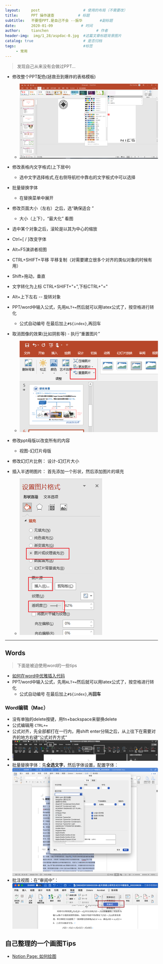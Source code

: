 ```yaml
---
layout:     post                    # 使用的布局（不需要改）
title:      PPT 操作速查           # 标题 
subtitle:   不要怪PPT.是自己不会 --振华        #副标题
date:       2020-01-09             # 时间
author:     tianchen                      # 作者
header-img:  img/1_28/aspdac-0.jpg  #这篇文章标题背景图片  
catalog: true                       # 是否归档
tags:                               #标签
     - 常用
---
```


> 发现自己从来没有会做过PPT...

* 修改整个PPT配色(拯救丑到爆炸的表格模板)
	* ![](https://github.com/A-suozhang/MyPicBed/raw/master/img/20200109114658.png)
* 修改表格内文字格式(上下居中)
	* 选中文字选择格式,在右侧导航栏中靠右的文字板式中可以选择
* 批量替换字体
	* 在替换菜单中展开
* 修改页面大小（左右）之后，选“确保适合	”
  * 大小（上下），“最大化” 看图
* 选中某个对象之后，滚轮是以其为中心的缩放
* Ctrl+[ / ]改变字体
* Alt+F5演讲者视图
* CTRL+SHIFT+平移 平移复制（对需要建立很多个对齐的类似对象的时候有用）
* Shift+拖动，垂直
* 文字转化为上标 CTRL+SHIFT+"+",下标CTRL+"="
* Alt+上下左右 -- 旋转对象
* PPT/word中输入公式，先用```ALT+=```然后就可以用latex公式了，按空格进行转化
	* 公式自动编号 在最后加上```#${index}```,再回车
* 取消图像的效果(比如阴影等) - 执行“重置图片”
	* ![](https://github.com/A-suozhang/MyPicBed/raw/master//img/20200525224754.png)
* 修改ppt母版以改变所有的内容
	* 视图-幻灯片母版 
* 修改幻灯片比例： 设计-幻灯片大小

* 插入半透明图片： 首先添加一个形状，然后添加图片的填充
	- ![](https://github.com/A-suozhang/MyPicBed/raw/master//img/20211115122517.png)

---

## Words

> 下面是被迫使用word的一些tips

* [如何在word中优雅插入代码](https://blog.csdn.net/qq_23599965/article/details/79746616)
* PPT/word中输入公式，先用```ALT+=```然后就可以用latex公式了，按空格进行转化
	* 公式自动编号 在最后加上```#${index}```,再**回车**


### Word编辑（Mac）

- 没有单独的delete按键，用fn+backspace来替换delete
- 公式编辑用 `CTRL+=`
- 公式对齐，先全部都打在一行内，用shift enter分隔之后，从上往下在需要对齐的地方右键“公式对齐方式”
- ![](https://github.com/A-suozhang/MyPicBed/raw/master/img/20220624224010.png)
- 批量替换字体：先**全选文字**，然后字体设置，配置字体： ![](https://github.com/A-suozhang/MyPicBed/raw/master/img/20220629114736.png)
- 批注视图：在“审阅中”： ![](https://github.com/A-suozhang/MyPicBed/raw/master/img/20220629114832.png)


## 自己整理的一个画图Tips

- [Notion Page: 如何绘图](https://cuddly-sandal-df1.notion.site/How2Plot-fb73498fd5df46f2acc7517c46c48359)


